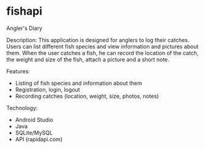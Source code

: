# fishapi
Angler's Diary

Description:
This application is designed for anglers to log their catches. Users can list different fish species and view information and pictures about them. When the user catches a fish, he can record the location of the catch, the weight and size of the fish, attach a picture and a short note.

Features:
  - Listing of fish species and information about them
  - Registration, login, logout
  - Recording catches (location, weight, size, photos, notes)

Technology:
  - Android Studio
  - Java
  - SQLite/MySQL
  - API (rapidapi.com)
